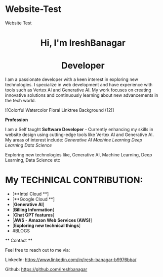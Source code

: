 # Website-Test
Website Test

<h1 align="center">Hi, I'm IreshBanagar </h1>

<h1 align="center"> Developer </h1>

I am a passionate developer with a keen interest in exploring new technologies. I specialize in web development and have experience with tools such as Vertex AI and Generative AI. My work focuses on creating innovative solutions and continuously learning about new advancements in the tech world.

![Colorful Watercolor Floral Linktree Background (12)]

**Profession**

I am a Self taught ******Software Developer****** - Currently enhancing my skills in website design using cutting-edge tools like Vertex AI and Generative AI. My areas of interest include:
  *Generative AI*
  *Machine Learning*
  *Deep Learning*
  *Data Science*
  
<p align="left"> Exploring new technologies like, Generative AI, Machine Learning, Deep Learning, Data Science etc</p>


# **My TECHNICAL CONTRIBUTION:**
- [**Intel Cloud **]
- [**Google Cloud **]
- [**Generative AI**]
- [**Billing Information**]
- [**Chat GPT features**]
- [**AWS - Amazon Web Services (AWS)**]
- [**Exploring new technical things**]
- #BLOGS

** Contact **

Feel free to reach out to me via:

LinkedIn: https://www.linkedin.com/in/iresh-banagar-b9976bba/

Github: https://github.com/Ireshbanagar
